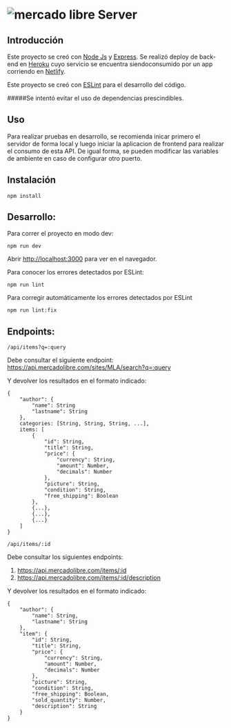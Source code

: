 # ![mercado libre](https://http2.mlstatic.com/frontend-assets/ui-navigation/5.6.1/mercadolibre/logo__large_plus.png) Server

## Introducción

Este proyecto se creó con [Node Js](https://nodejs.org/es/) y [Express](http://expressjs.com/es/).
Se realizó deploy de back-end en [Heroku](https://shrouded-cove-81904.herokuapp.com/) cuyo servicio se encuentra siendoconsumido por un app corriendo en  [Netlify](https://meli-bruno.netlify.app/).

Este proyecto se creó con [ESLint](https://eslint.org/) para el desarrollo del código.

#####Se intentó evitar el uso de dependencias prescindibles.

## Uso
Para realizar pruebas en desarrollo, se recomienda inicar primero el servidor de forma local y luego iniciar la aplicacion de frontend para realizar el consumo de esta API.
De igual forma, se pueden modificar las variables de ambiente en caso de configurar otro puerto.

## Instalación
```
npm install
```
## Desarrollo:
Para correr el proyecto en modo dev:

`npm run dev`

Abrir [http://localhost:3000](http://localhost:3000) para ver en el navegador.

Para conocer los errores detectados por ESLint:

`npm run lint`

Para corregir automáticamente los errores detectados por ESLint

`npm run lint:fix`

## Endpoints:

`/api/items?q=​:query`

Debe consultar el siguiente endpoint: 
https://api.mercadolibre.com/sites/MLA/search?q=​:query

Y devolver los resultados en el formato indicado:

````
{
    "author": {
        "name": String
        "lastname": String
    },  
    categories: [String, String, String, ...],  
    items: [
        {
            "id": String,
            "title": String,
            "price": {
                "currency": String,
                "amount": Number,
                "decimals": Number
            },
            "picture": String,
            "condition": String,
            "free_shipping": Boolean
        },
        {...},
        {...},
        {...}
    ]
}
````

`/api/items/​:id`

Debe consultar los siguientes endpoints:

1. https://api.mercadolibre.com/items/​:id
2. https://api.mercadolibre.com/items/​:id​/description

Y devolver los resultados en el formato indicado:

````
{
    "author": {
        "name": String,
        "lastname": String
    },
    "item": {
        "id": String,
        "title": String,
        "price": {
            "currency": String,
            "amount": Number,
            "decimals": Number
        },
        "picture": String,
        "condition": String,
        "free_shipping": Boolean,
        "sold_quantity": Number,
        "description": String
    }
}
````
